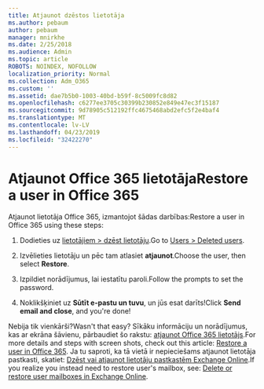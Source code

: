 ```yaml
---
title: Atjaunot dzēstos lietotāja
ms.author: pebaum
author: pebaum
manager: mnirkhe
ms.date: 2/25/2018
ms.audience: Admin
ms.topic: article
ROBOTS: NOINDEX, NOFOLLOW
localization_priority: Normal
ms.collection: Adm_O365
ms.custom: ''
ms.assetid: dae7b5b0-1003-40bd-b59f-8c5009fc8d82
ms.openlocfilehash: c6277ee3705c30399b230852e849e47ec3f15187
ms.sourcegitcommit: 9d78905c512192ffc4675468abd2efc5f2e4baf4
ms.translationtype: MT
ms.contentlocale: lv-LV
ms.lasthandoff: 04/23/2019
ms.locfileid: "32422270"
---
```

# <a name="restore-a-user-in-office-365"></a><span data-ttu-id="6d5c9-102">Atjaunot Office 365 lietotāja</span><span class="sxs-lookup"><span data-stu-id="6d5c9-102">Restore a user in Office 365</span></span>

<span data-ttu-id="6d5c9-103">Atjaunot lietotāja Office 365, izmantojot šādas darbības:</span><span class="sxs-lookup"><span data-stu-id="6d5c9-103">Restore a user in Office 365 using these steps:</span></span>
  
1. <span data-ttu-id="6d5c9-104">Dodieties uz [lietotājiem \> dzēst lietotāju](https://admin.microsoft.com/adminportal/home#/deletedusers).</span><span class="sxs-lookup"><span data-stu-id="6d5c9-104">Go to [Users \> Deleted users](https://admin.microsoft.com/adminportal/home#/deletedusers).</span></span>
    
2. <span data-ttu-id="6d5c9-105">Izvēlieties lietotāju un pēc tam atlasiet **atjaunot**.</span><span class="sxs-lookup"><span data-stu-id="6d5c9-105">Choose the user, then select **Restore**.</span></span>
    
3. <span data-ttu-id="6d5c9-106">Izpildiet norādījumus, lai iestatītu paroli.</span><span class="sxs-lookup"><span data-stu-id="6d5c9-106">Follow the prompts to set the password.</span></span>
    
4. <span data-ttu-id="6d5c9-107">Noklikšķiniet uz **Sūtīt e-pastu un tuvu**, un jūs esat darīts!</span><span class="sxs-lookup"><span data-stu-id="6d5c9-107">Click **Send email and close**, and you're done!</span></span>
    

<span data-ttu-id="6d5c9-108">Nebija tik vienkārši?</span><span class="sxs-lookup"><span data-stu-id="6d5c9-108">Wasn't that easy?</span></span> <span data-ttu-id="6d5c9-109">Sīkāku informāciju un norādījumus, kas ar ekrāna šāvienu, pārbaudiet šo rakstu: [atjaunot Office 365 lietotājs](https://support.office.com/article/2c261e42-5dd1-48b0-845f-2a016d29cfc1.aspx).</span><span class="sxs-lookup"><span data-stu-id="6d5c9-109">For more details and steps with screen shots, check out this article: [Restore a user in Office 365](https://support.office.com/article/2c261e42-5dd1-48b0-845f-2a016d29cfc1.aspx).</span></span> <span data-ttu-id="6d5c9-110">Ja tu saproti, ka tā vietā ir nepieciešams atjaunot lietotāja pastkasti, skatiet: [Dzēst vai atjaunot lietotāju pastkastēm Exchange Online](https://docs.microsoft.com/exchange/recipients-in-exchange-online/delete-or-restore-mailboxes).</span><span class="sxs-lookup"><span data-stu-id="6d5c9-110">If you realize you instead need to restore user's mailbox, see: [Delete or restore user mailboxes in Exchange Online](https://docs.microsoft.com/exchange/recipients-in-exchange-online/delete-or-restore-mailboxes).</span></span>